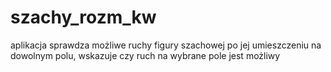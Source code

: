 # szachy_rozm_kw
aplikacja sprawdza możliwe ruchy figury szachowej po jej umieszczeniu na dowolnym polu, wskazuje czy ruch na wybrane pole jest możliwy
